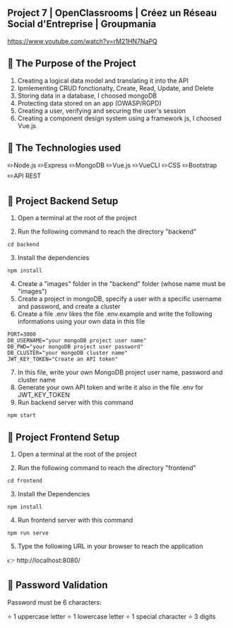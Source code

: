 ## Project 7 | OpenClassrooms | Créez un Réseau Social d'Entreprise | Groupmania

https://www.youtube.com/watch?v=rM21HN7NaPQ

## :pushpin: The Purpose of the Project

1. Creating a logical data model and translating it into the API 
2. Ipmlementing CRUD fonctionalty, Create, Read, Update, and Delete
3. Storing data in a database, I choosed mongoDB
4. Protecting data stored on an app (OWASP/RGPD)
5. Creating a user, verifying and securing the user's session
6. Creating a component design system using a framework js, I choosed Vue.js

## :pushpin: The Technologies used

✏️Node.js ✏️Express ✏️MongoDB ✏️Vue.js ✏️VueCLI ✏️CSS ✏️Bootstrap ✏️API REST 

## :pushpin: Project Backend Setup

1. Open a terminal at the root of the project

2. Run the following command to reach the directory "backend"

```
cd backend
```
3. Install the dependencies

```
npm install
```
4. Create a "images" folder in the "backend" folder (whose name must be "images")
5. Create a project in mongoDB, specify a user with a specific username and password, and create a cluster
6. Create a file .env likes the file .env.example and write the following informations using your own data in this file

```
PORT=3000
DB_USERNAME="your mongoDB project user name"
DB_PWD="your mongoDB project user password"
DB_CLUSTER="your mongoDB cluster name"
JWT_KEY_TOKEN="Create an API token"
```
7. In this file, write your own MongoDB project user name, password and cluster name
8. Generate your own API token and write it also in the file .env for JWT_KEY_TOKEN
9. Run backend server with this command

```
npm start
```
## :pushpin: Project Frontend Setup

1. Open a terminal at the root of the project

2. Run the following command to reach the directory "frontend"

```
cd frontend
```
3. Install the Dependencies

```
npm install
```
4. Run frontend server with this command

```
npm run serve
```

5. Type the following URL in your browser to reach the application

👉 http://localhost:8080/

## :pushpin: Password Validation

Password must be 6 characters: 

:star: 1 uppercase letter
:star: 1 lowercase letter
:star: 1 special character
:star: 3 digits




